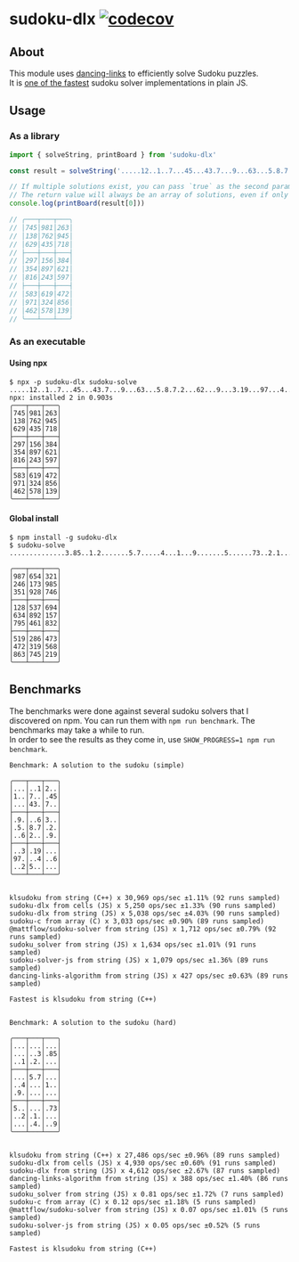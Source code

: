 # sudoku-dlx [![codecov](https://codecov.io/gh/TimBeyer/sudoku-dlx/branch/master/graph/badge.svg)](https://codecov.io/gh/TimBeyer/sudoku-dlx)

## About

This module uses [dancing-links](https://github.com/TimBeyer/node-dlx) to efficiently solve Sudoku puzzles.  
It is [one of the fastest](#benchmarks) sudoku solver implementations in plain JS.

## Usage

### As a library
```ts
import { solveString, printBoard } from 'sudoku-dlx'

const result = solveString('.....12..1..7...45...43.7...9...63...5.8.7.2...62...9...3.19...97...4..6..25.....')

// If multiple solutions exist, you can pass `true` as the second parameter to `solveString` in order to enumerate them all.
// The return value will always be an array of solutions, even if only one was found
console.log(printBoard(result[0]))

// ╭───┬───┬───╮
// │745│981│263│
// │138│762│945│
// │629│435│718│
// ├───┼───┼───┤
// │297│156│384│
// │354│897│621│
// │816│243│597│
// ├───┼───┼───┤
// │583│619│472│
// │971│324│856│
// │462│578│139│
// ╰───┴───┴───╯

```

### As an executable

#### Using npx
```shell
$ npx -p sudoku-dlx sudoku-solve .....12..1..7...45...43.7...9...63...5.8.7.2...62...9...3.19...97...4..6..25.....
npx: installed 2 in 0.903s
╭───┬───┬───╮
│745│981│263│
│138│762│945│
│629│435│718│
├───┼───┼───┤
│297│156│384│
│354│897│621│
│816│243│597│
├───┼───┼───┤
│583│619│472│
│971│324│856│
│462│578│139│
╰───┴───┴───╯
```

#### Global install
```shell
$ npm install -g sudoku-dlx
$ sudoku-solve ..............3.85..1.2.......5.7.....4...1...9.......5......73..2.1........4...9

╭───┬───┬───╮
│987│654│321│
│246│173│985│
│351│928│746│
├───┼───┼───┤
│128│537│694│
│634│892│157│
│795│461│832│
├───┼───┼───┤
│519│286│473│
│472│319│568│
│863│745│219│
╰───┴───┴───╯
```

## Benchmarks

The benchmarks were done against several sudoku solvers that I discovered on npm.
You can run them with `npm run benchmark`.
The benchmarks may take a while to run.  
In order to see the results as they come in, use `SHOW_PROGRESS=1 npm run benchmark`.

```
Benchmark: A solution to the sudoku (simple)

╭───┬───┬───╮
│...│..1│2..│
│1..│7..│.45│
│...│43.│7..│
├───┼───┼───┤
│.9.│..6│3..│
│.5.│8.7│.2.│
│..6│2..│.9.│
├───┼───┼───┤
│..3│.19│...│
│97.│..4│..6│
│..2│5..│...│
╰───┴───┴───╯


klsudoku from string (C++) x 30,969 ops/sec ±1.11% (92 runs sampled)
sudoku-dlx from cells (JS) x 5,250 ops/sec ±1.33% (90 runs sampled)
sudoku-dlx from string (JS) x 5,038 ops/sec ±4.03% (90 runs sampled)
sudoku-c from array (C) x 3,033 ops/sec ±0.90% (89 runs sampled)
@mattflow/sudoku-solver from string (JS) x 1,712 ops/sec ±0.79% (92 runs sampled)
sudoku_solver from string (JS) x 1,634 ops/sec ±1.01% (91 runs sampled)
sudoku-solver-js from string (JS) x 1,079 ops/sec ±1.36% (89 runs sampled)
dancing-links-algorithm from string (JS) x 427 ops/sec ±0.63% (89 runs sampled)

Fastest is klsudoku from string (C++)


Benchmark: A solution to the sudoku (hard)

╭───┬───┬───╮
│...│...│...│
│...│..3│.85│
│..1│.2.│...│
├───┼───┼───┤
│...│5.7│...│
│..4│...│1..│
│.9.│...│...│
├───┼───┼───┤
│5..│...│.73│
│..2│.1.│...│
│...│.4.│..9│
╰───┴───┴───╯


klsudoku from string (C++) x 27,486 ops/sec ±0.96% (89 runs sampled)
sudoku-dlx from cells (JS) x 4,930 ops/sec ±0.60% (91 runs sampled)
sudoku-dlx from string (JS) x 4,612 ops/sec ±2.67% (87 runs sampled)
dancing-links-algorithm from string (JS) x 388 ops/sec ±1.40% (86 runs sampled)
sudoku_solver from string (JS) x 0.81 ops/sec ±1.72% (7 runs sampled)
sudoku-c from array (C) x 0.12 ops/sec ±1.18% (5 runs sampled)
@mattflow/sudoku-solver from string (JS) x 0.07 ops/sec ±1.01% (5 runs sampled)
sudoku-solver-js from string (JS) x 0.05 ops/sec ±0.52% (5 runs sampled)

Fastest is klsudoku from string (C++)
```
